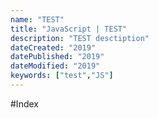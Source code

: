 ```yaml
---
name: "TEST"
title: "JavaScript | TEST"
description: "TEST desctiption"
dateCreated: "2019"
datePublished: "2019"
dateModified: "2019"
keywords: ["test","JS"]
---
```


#Index
